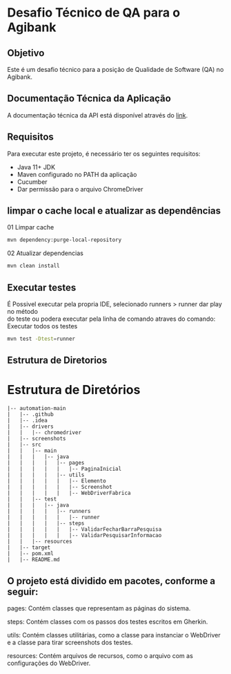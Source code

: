 # Desafio Técnico de QA para o Agibank

## Objetivo

Este é um desafio técnico para a posição de Qualidade de Software (QA) no Agibank.

## Documentação Técnica da Aplicação

A documentação técnica da API está disponível através do [link](https://www.interviewzen.com/apply/RvsWcy).

## Requisitos

Para executar este projeto, é necessário ter os seguintes requisitos:

- Java 11+ JDK 
- Maven configurado no PATH da aplicação
- Cucumber
- Dar permissão para o arquivo ChromeDriver 


## limpar o cache local e atualizar as dependências
01 Limpar cache
```bash
mvn dependency:purge-local-repository
```
02 Atualizar dependencias
```bash
mvn clean install 
```

## Executar testes<br>

É Possivel executar pela propria IDE, selecionado runners > runner dar play no método <br>
do teste ou podera executar pela linha de comando atraves do comando:<br>
Executar todos os testes<br>

```bash
mvn test -Dtest=runner
```

## Estrutura de Diretorios

# Estrutura de Diretórios
```text
|-- automation-main
|   |-- .github
|   |-- .idea
|   |-- drivers
|   |   |-- chromedriver
|   |-- screenshots
|   |-- src
|   |   |-- main
|   |   |   |-- java
|   |   |   |   |-- pages
|   |   |   |   |   |-- PaginaInicial
|   |   |   |   |-- utils
|   |   |   |   |   |-- Elemento
|   |   |   |   |   |-- Screenshot
|   |   |   |   |   |-- WebDriverFabrica
|   |   |-- test
|   |   |   |-- java
|   |   |   |   |-- runners
|   |   |   |   |   |-- runner
|   |   |   |   |-- steps
|   |   |   |   |   |-- ValidarFecharBarraPesquisa
|   |   |   |   |   |-- ValidarPesquisarInformacao
|   |   |-- resources
|   |-- target
|   |-- pom.xml
|   |-- README.md
```

## O projeto está dividido em pacotes, conforme a seguir:

pages: Contém classes que representam as páginas do sistema.

steps: Contém classes com os passos dos testes escritos em Gherkin.

utils: Contém classes utilitárias, como a classe para instanciar o WebDriver e a classe para tirar screenshots dos testes.

resources: Contém arquivos de recursos, como o arquivo com as configurações do WebDriver.
